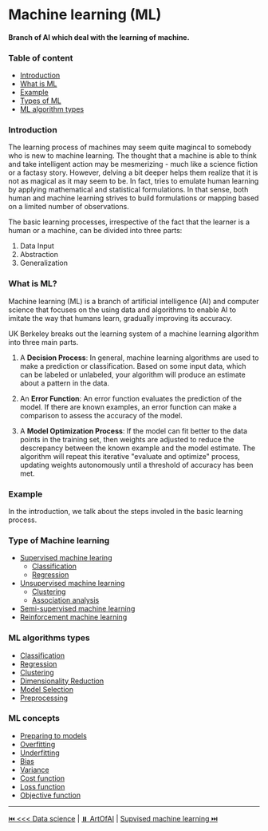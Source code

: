 # Machine learning (ML)

#### Branch of AI which deal with the learning of machine.

### Table of content

- [Introduction](#introduction)
- [What is ML](#what-is-ml)
- [Example](#example)
- [Types of ML](#machine-learning-algorithms-types)
- [ML algorithm types](#ml-algorithms-types)

### Introduction

The learning process of machines may seem quite magincal to somebody who is new to machine learning. The thought that a machine is able to think and take intelligent action may be mesmerizing - much like a science fiction or a factasy story. However, delving a bit deeper helps them realize that it is not as magical as it may seem to be. In fact, tries to emulate human learning by applying mathematical and statistical formulations.  In that sense, both human and machine learning strives to build formulations or mapping based on a limited number of observations.

The basic learning processes, irrespective of the fact that the learner is a human or a machine, can be divided into three parts:

1. Data Input
2. Abstraction
3. Generalization

### What is ML?

Machine learning (ML) is a branch of artificial intelligence (AI) and computer science that focuses on the using data and algorithms to enable AI to imitate the way that humans learn, gradually improving its accuracy.

UK Berkeley breaks out the learning system of a machine learning algorithm into three main parts.

1. A **Decision Process**: In general, machine learning algorithms are used to make a prediction or classification. Based on some input data, which can be labeled or unlabeled, your algorithm will produce an estimate about a pattern in the data.

2. An **Error Function**: An error function evaluates the prediction of the model. If there are known examples, an error function can make a comparison to assess the accuracy of the model.

3. A **Model Optimization Process**: If the model can fit better to the data points in the training set, then weights are adjusted to reduce the descrepancy between the known example and the model estimate. The algorithm  will repeat this iterative "evaluate and optimize" process, updating weights autonomously until a threshold of accuracy has been met.


### Example 

In the introduction, we talk about the steps involed in the basic learning process.


### Type of Machine learning

- [Supervised machine learing](/docs/ArtOfAI/supervised-learning/README.md)
    - [Classification](/docs/ArtOfAI/supervised-learning/classification.md)
    - [Regression](/docs/ArtOfAI/supervised-learning/regression.md)
- [Unsupervised machine learning](102-unsupervised-learning/README.md)
    - [Clustering](https://)
    - [Association analysis](https://)
- [Semi-supervised machine learning](103-semi-supervised-machine-learning/README.md)
- [Reinforcement machine learning](104-reinforcement-machine-learning/README.md)


### ML algorithms types

- [Classification](https://)
- [Regression](https://)
- [Clustering](https://)
- [Dimensionality Reduction](https://)
- [Model Selection](https://)
- [Preprocessing](https://)



### ML concepts

- [Preparing to models](/docs/ArtOfAI/prepare-to-models/README.md)
- [Overfitting](https://)
- [Underfitting](https://)
- [Bias](https://)
- [Variance](https://)
- [Cost function](cost-function.md)
- [Loss function](loss-function.md)
- [Objective function](objective-function.md)

----------

[⏮️ <<< Data science](/docs//ArtOfAI/data-science/README.md) | [⏸️ ArtOfAI](/README.md) | [Supvised machine learning ⏭️](/docs/ArtOfAI/supervised-learning/README.md)